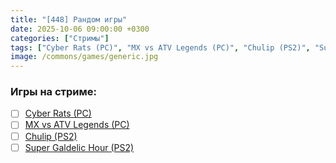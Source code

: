```yaml
---
title: "[448] Рандом игры"
date: 2025-10-06 09:00:00 +0300
categories: ["Стримы"]
tags: ["Cyber Rats (PC)", "MX vs ATV Legends (PC)", "Chulip (PS2)", "Super Galdelic Hour (PS2)"]
image: /commons/games/generic.jpg
---
```


### Игры на стриме:
+ [ ] [Cyber Rats (PC)](/tags/cyber-rats-pc)
+ [ ] [MX vs ATV Legends (PC)](/tags/mx-vs-atv-legends-pc)
+ [ ] [Chulip (PS2)](/tags/chulip-ps2)
+ [ ] [Super Galdelic Hour (PS2)](/tags/super-galdelic-hour-ps2)
